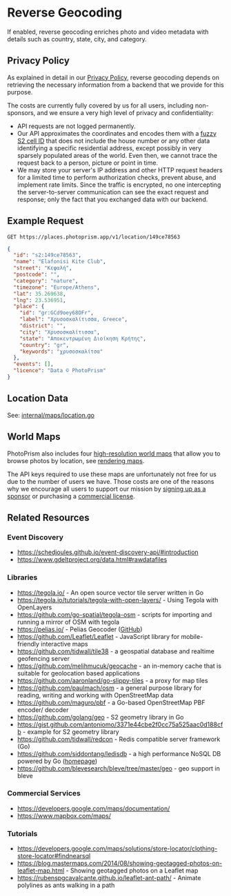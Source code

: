 # Reverse Geocoding

If enabled, reverse geocoding enriches photo and video metadata with details such as country, state, city, and category.

## Privacy Policy ##

As explained in detail in our [Privacy Policy](https://photoprism.app/privacy), reverse geocoding depends on retrieving the necessary information from a backend that we provide for this purpose.

The costs are currently fully covered by us for all users, including non-sponsors, and we ensure a very high level of privacy and confidentiality:

- API requests are not logged permanently.
- Our API approximates the coordinates and encodes them with a [fuzzy S2 cell ID](https://s2geometry.io/resources/s2cell_statistics.html) that does not include the house number or any other data identifying a specific residential address, except possibly in very sparsely populated areas of the world. Even then, we cannot trace the request back to a person, picture or point in time.
- We may store your server's IP address and other HTTP request headers for a limited time to perform authorization checks, prevent abuse, and implement rate limits. Since the traffic is encrypted, no one intercepting the server-to-server communication can see the exact request and response; only the fact that you exchanged data with our backend.

## Example Request ##

`GET https://places.photoprism.app/v1/location/149ce78563`

```json
{
  "id": "s2:149ce78563",
  "name": "Elafonisi Kite Club",
  "street": "Κεφαλή",
  "postcode": "",
  "category": "nature",
  "timezone": "Europe/Athens",
  "lat": 35.269638,
  "lng": 23.536951,
  "place": {
    "id": "gr:GCd9oey68OFr",
    "label": "Χρυσοσκαλίτισσα, Greece",
    "district": "",
    "city": "Χρυσοσκαλίτισσα",
    "state": "Αποκεντρωμένη Διοίκηση Κρήτης",
    "country": "gr",
    "keywords": "χρυσοσκαλίτσα"
  },
  "events": [],
  "licence": "Data © PhotoPrism"
}
```

## Location Data ##

See: [internal/maps/location.go](https://github.com/photoprism/photoprism/blob/develop/internal/maps/location.go)

## World Maps ##

PhotoPrism also includes four [high-resolution world maps](https://try.photoprism.app/places) that allow you to browse photos by location, see [rendering maps](../ui/maps.md).

The API keys required to use these maps are unfortunately not free for us due to the number of users we have. Those costs are one of the reasons why we encourage all users to support our mission by [signing up as a sponsor](https://photoprism.app/membership) or purchasing a [commercial license](https://photoprism.app/teams).

## Related Resources ##

### Event Discovery ###

- https://schedjoules.github.io/event-discovery-api/#introduction
- https://www.gdeltproject.org/data.html#rawdatafiles

### Libraries ###

- https://tegola.io/ - An open source vector tile server written in Go
- https://tegola.io/tutorials/tegola-with-open-layers/ - Using Tegola with OpenLayers
- https://github.com/go-spatial/tegola-osm - scripts for importing and running a mirror of OSM with tegola
- https://pelias.io/ - Pelias Geocoder ([GitHub](https://github.com/pelias/pelias))
- https://github.com/Leaflet/Leaflet - JavaScript library for mobile-friendly interactive maps
- https://github.com/tidwall/tile38 - a geospatial database and realtime geofencing server
- https://github.com/melihmucuk/geocache - an in-memory cache that is suitable for geolocation based applications
- https://github.com/aaronland/go-slippy-tiles - a proxy for map tiles
- https://github.com/paulmach/osm - a general purpose library for reading, writing and working with OpenStreetMap data
- https://github.com/maguro/pbf - a Go-based OpenStreetMap PBF encoder/ decoder
- https://github.com/golang/geo - S2 geometry library in Go
- https://gist.github.com/antoniomo/3371e44cbe2f0cc75a525aac0d188cfb - example for S2 geometry library
- https://github.com/tidwall/redcon - Redis compatible server framework (Go)
- https://github.com/siddontang/ledisdb - a high performance NoSQL DB powered by Go ([homepage](http://ledisdb.com/))
- https://github.com/blevesearch/bleve/tree/master/geo - geo support in bleve

### Commercial Services ###

- https://developers.google.com/maps/documentation/
- https://www.mapbox.com/maps/

### Tutorials ###

- https://developers.google.com/maps/solutions/store-locator/clothing-store-locator#findnearsql
- https://blog.mastermaps.com/2014/08/showing-geotagged-photos-on-leaflet-map.html - Showing geotagged photos on a Leaflet map
- https://rubenspgcavalcante.github.io/leaflet-ant-path/ - Animate polylines as ants walking in a path
